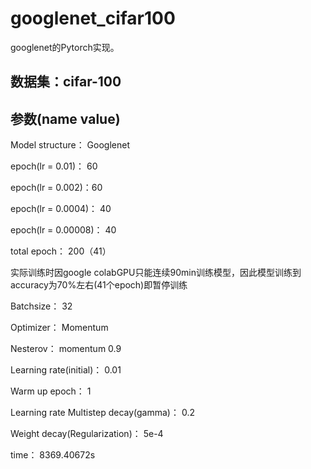 # googlenet_cifar100

googlenet的Pytorch实现。

## 数据集：cifar-100

## 参数(name	value)


Model structure：	Googlenet

epoch(lr = 0.01)：	60

epoch(lr = 0.002)：60

epoch(lr = 0.0004)：	40

epoch(lr = 0.00008)：	40

total epoch：	200（41）

实际训练时因google colabGPU只能连续90min训练模型，因此模型训练到accuracy为70%左右(41个epoch)即暂停训练

Batchsize：	32

Optimizer：	Momentum

Nesterov： momentum	0.9

Learning rate(initial)：	0.01

Warm up epoch：	1

Learning rate Multistep decay(gamma)：	0.2

Weight decay(Regularization)：	5e-4

time：	8369.40672s
